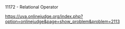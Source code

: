 11172 - Relational Operator

https://uva.onlinejudge.org/index.php?option=onlinejudge&page=show_problem&problem=2113
